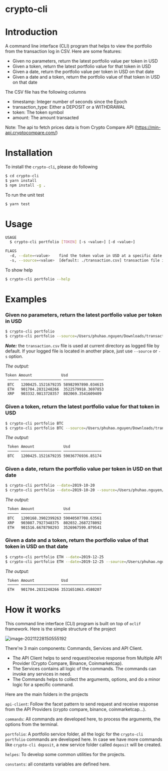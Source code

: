crypto-cli
=================

<!-- toc -->

<!-- tocstop -->

# Introduction

<!-- introduction -->

A command line interface (CLI) program that helps to view the portfolio from the transaction log in CSV. Here are some features:

- Given no parameters, return the latest portfolio value per token in USD
- Given a token, return the latest portfolio value for that token in USD
- Given a date, return the portfolio value per token in USD on that date
- Given a date and a token, return the portfolio value of that token in USD on that date

The CSV file has the following columns

- timestamp: Integer number of seconds since the Epoch
- transaction_type: Either a DEPOSIT or a WITHDRAWAL
- token: The token symbol
- amount: The amount transacted

Note: The api to fetch prices data is from Crypto Compare API (https://min-api.cryptocompare.com/)

<!-- introductionstop -->

# Installation
<!-- installation -->

To install the `crypto-cli`, please do following

```bash
$ cd crypto-cli
$ yarn install
$ npm install -g .
```
To run the unit test

```bash
$ yarn test
```

<!-- installationstop -->

# Usage

<!-- usage -->

```bash
USAGE
  $ crypto-cli portfolio [TOKEN] [-s <value>] [-d <value>]

FLAGS
  -d, --date=<value>    find the token value in USD at a specific date
  -s, --source=<value>  [default: ./transaction.csv] transaction file in csv that stores all transaction
```

To show help

```bash
$ crypto-cli portfolio --help
```

<!-- usagestop -->

# Examples

<!-- example -->

### Given no parameters, return the latest portfolio value per token in USD

```bash
$ crypto-cli portfolio
$ crypto-cli portfolio --source=/Users/phuhao.nguyen/Downloads/transactions.csv
```

***Note:*** the `transaction.csv` file is used at current directory as logged file by default. If your logged file is located in another place, just use `--source` or `-s` option.

*The output:* 

```bash
Token Amount             Usd
 ───── ────────────────── ──────────────────
 BTC   1200425.1521679235 58982997890.034615
 ETH   901704.2831248266  3522579918.3697853
 XRP   903332.9813728357  802069.3541609409
```

### Given a token, return the latest portfolio value for that token in USD

```bash
$ crypto-cli portfolio BTC
$ crypto-cli portfolio BTC --source=/Users/phuhao.nguyen/Downloads/transactions.csv
```

*The output:*

```bash
 Token Amount             Usd
 ───── ────────────────── ─────────────────
 BTC   1200425.1521679235 59036776936.85174
```

### Given a date, return the portfolio value per token in USD on that date

```bash
$ crypto-cli portfolio --date=2019-10-20
$ crypto-cli portfolio --date=2019-10-20 --source=/Users/phuhao.nguyen/Downloads/transactions.csv
```

*The output:*

```bash
 Token Amount             Usd
 ───── ────────────────── ─────────────────
 BTC   1200168.3902399263 59040507708.63561
 XRP   903087.7927348375  802032.2687278092
 ETH   901516.6678798293  3526967599.079541
```

### Given a date and a token, return the portfolio value of that token in USD on that date

```bash
$ crypto-cli portfolio ETH --date=2019-12-25
$ crypto-cli portfolio ETH --date=2019-12-25 --source=/Users/phuhao.nguyen/Downloads/transactions.csv
```

*The output:*

```bash
 Token Amount            Usd
 ───── ───────────────── ──────────────────
 ETH   901704.2831248266 3531651063.4580207
```

<!-- examplestop -->

# How it works

This command line interface (CLI) program is built on top of `oclif` framework. Here is the simple structure of the project



![image-20211228150555192](https://live.staticflickr.com/65535/51780893142_aa0e63fd85_z.jpg)

There're 3 main components: Commands, Services and API Client. 

- The API Client helps to send request/receive response from Multiple API Provider (Crypto Compare, Binance, Coinmarketcap).
- The Services contains all logic of the commands. The commands can invoke any services in need. 
- The Commands helps to collect the arguments, options, and do a minor logic for a specific command. 

Here are the main folders in the projects

`api-client`: Follow the facet pattern to send request and receive response from the API Providers (crypto compare, binance, coinmarketcap...). 

`commands`: All commands are developed here, to process the arguments, the options from the terminal.

`portfolio`: A portfolio service folder, all the logic for the `crypto-cli portfolio` commands are developed here. In case we have more commands like `crypto-cli deposit`, a new service folder called `deposit` will be created. 

`helpes`: To develop some common utilities for the projects. 

`constants`: all constants variables are defined here.

